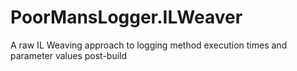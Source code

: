 # PoorMansLogger.ILWeaver
A raw IL Weaving approach to logging method execution times and parameter values post-build
